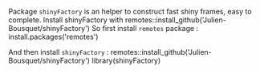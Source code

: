 Package `shinyFactory` is an helper to construct fast shiny frames, easy to complete.
Install shinyFactory with remotes::install_github('Julien-Bousquet/shinyFactory')
So first install `remotes` package :
  install.packages('remotes')

And then install `shinyFactory` : 
  remotes::install_github('Julien-Bousquet/shinyFactory')
  library(shinyFactory)
  
